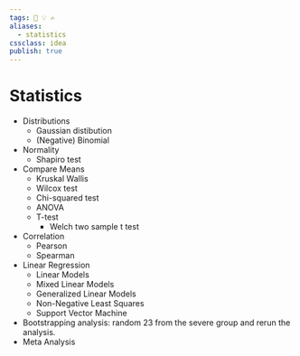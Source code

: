 ```yaml
---
tags: 💨 💡 ✍️
aliases:
  - statistics
cssclass: idea
publish: true
---
```


# Statistics
 - Distributions
   - Gaussian distibution
   - (Negative) Binomial
 - Normality
   - Shapiro test
 - Compare Means
   - Kruskal Wallis
   - Wilcox test
   - Chi-squared test
   - ANOVA
   - T-test
     - Welch two sample t test
 - Correlation
   - Pearson
   - Spearman
 - Linear Regression
   - Linear Models
   - Mixed Linear Models
   - Generalized Linear Models
   - Non-Negative Least Squares
   - Support Vector Machine
 - Bootstrapping analysis: random 23 from the severe group and rerun the analysis.
 - Meta Analysis

 